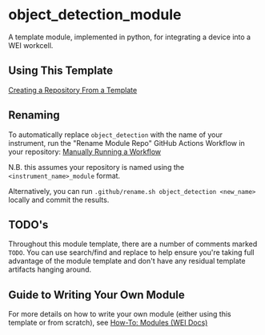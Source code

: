 # object_detection_module

A template module, implemented in python, for integrating a device into a WEI workcell.

## Using This Template

[Creating a Repository From a Template](https://docs.github.com/en/repositories/creating-and-managing-repositories/creating-a-repository-from-a-template)


## Renaming

To automatically replace `object_detection` with the name of your instrument, run the "Rename Module Repo" GitHub Actions Workflow in your repository: [Manually Running a Workflow](https://docs.github.com/en/actions/managing-workflow-runs-and-deployments/managing-workflow-runs/manually-running-a-workflow)

N.B. this assumes your repository is named using the `<instrument_name>_module` format.

Alternatively, you can run `.github/rename.sh object_detection <new_name>` locally and commit the results.

## TODO's

Throughout this module template, there are a number of comments marked `TODO`. You can use search/find and replace to help ensure you're taking full advantage of the module template and don't have any residual template artifacts hanging around.

## Guide to Writing Your Own Module

For more details on how to write your own module (either using this template or from scratch), see [How-To: Modules (WEI Docs)](https://rpl-wei.readthedocs.io/en/latest/pages/how-to/module.html)
